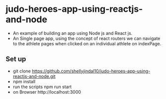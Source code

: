 # judo-heroes-app-using-reactjs-and-node
- An example of building an app using Node js and React js.
- An Single page app, using the concept of react routers we can navigate to the athlete pages  when clicked on an individual athlete on indexPage.

## Set up

- git clone https://github.com/shellyjindal10/judo-heroes-app-using-reactjs-and-node.git
- npm install
- run the scripts npm run start
- on Browser  http://localhost:3000
